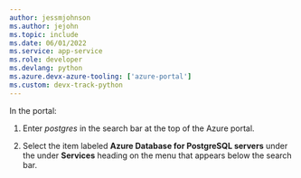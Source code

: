 ```yaml
---
author: jessmjohnson
ms.author: jejohn
ms.topic: include
ms.date: 06/01/2022
ms.service: app-service
ms.role: developer
ms.devlang: python
ms.azure.devx-azure-tooling: ['azure-portal']
ms.custom: devx-track-python
---
```


In the portal:

1. Enter *postgres* in the search bar at the top of the Azure portal.

1. Select the item labeled **Azure Database for PostgreSQL servers** under the under **Services** heading on the menu that appears below the search bar.
